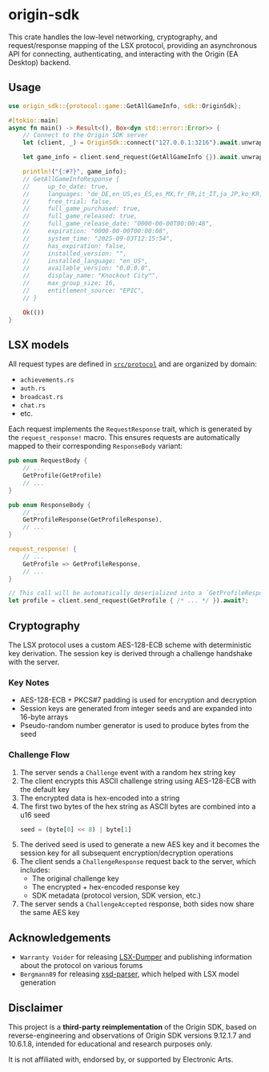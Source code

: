 # origin-sdk
This crate handles the low-level networking, cryptography, and request/response mapping of the LSX protocol, providing an asynchronous API for connecting, authenticating, and interacting with the Origin (EA Desktop) backend.

## Usage
```rs
use origin_sdk::{protocol::game::GetAllGameInfo, sdk::OriginSdk};

#[tokio::main]
async fn main() -> Result<(), Box<dyn std::error::Error>> {
    // Connect to the Origin SDK server
    let (client, _) = OriginSdk::connect("127.0.0.1:3216").await.unwrap();

    let game_info = client.send_request(GetAllGameInfo {}).await.unwrap();

    println!("{:#?}", game_info);
    // GetAllGameInfoResponse {
    //     up_to_date: true,
    //     languages: "de_DE,en_US,es_ES,es_MX,fr_FR,it_IT,ja_JP,ko_KR,pl_PL,pt_BR,ru_RU,zh_CN,zh_TW",
    //     free_trial: false,
    //     full_game_purchased: true,
    //     full_game_released: true,
    //     full_game_release_date: "0000-00-00T00:00:48",
    //     expiration: "0000-00-00T00:00:08",
    //     system_time: "2025-09-03T12:15:54",
    //     has_expiration: false,
    //     installed_version: "",
    //     installed_language: "en_US",
    //     available_version: "0.0.0.0",
    //     display_name: "Knockout City™",
    //     max_group_size: 16,
    //     entitlement_source: "EPIC",
    // }

    Ok(())
}
```

## LSX models
All request types are defined in [`src/protocol`](src/protocol/) and are organized by domain:
- `achievements.rs`
- `auth.rs`
- `broadcast.rs`
- `chat.rs`
- etc.

Each request implements the `RequestResponse` trait, which is generated by the `request_response!` macro.
This ensures requests are automatically mapped to their corresponding `ResponseBody` variant:

```rs
pub enum RequestBody {
    // ...
    GetProfile(GetProfile)
    // ...
}

pub enum ResponseBody {
    // ...
    GetProfileResponse(GetProfileResponse),
    // ...
}

request_response! {
    // ...
    GetProfile => GetProfileResponse,
    // ...
}
```

```rs
// This call will be automatically deserialized into a `GetProfileResponse`
let profile = client.send_request(GetProfile { /* ... */ }).await?;
```

## Cryptography
The LSX protocol uses a custom AES-128-ECB scheme with deterministic key derivation.
The session key is derived through a challenge handshake with the server.

### Key Notes
- AES-128-ECB + PKCS#7 padding is used for encryption and decryption
- Session keys are generated from integer seeds and are expanded into 16-byte arrays
- Pseudo-random number generator is used to produce bytes from the seed

### Challenge Flow
1. The server sends a `Challenge` event with a random hex string key
2. The client encrypts this ASCII challenge string using AES-128-ECB with the default key
3. The encrypted data is hex-encoded into a string
4. The first two bytes of the hex string as ASCII bytes are combined into a u16 seed
    ```js
    seed = (byte[0] << 8) | byte[1]
    ```
5. The derived seed is used to generate a new AES key and it becomes the session key for all subsequent encryption/decryption operations
6. The client sends a `ChallengeResponse` request back to the server, which includes:
    - The original challenge key
    - The encrypted + hex-encoded response key
    - SDK metadata (protocol version, SDK version, etc.)
7. The server sends a `ChallengeAccepted` response, both sides now share the same AES key

## Acknowledgements
- `Warranty Voider` for releasing [LSX-Dumper](https://github.com/zeroKilo/LSX-Dumper) and publishing information about the protocol on various forums
- `Bergmann89` for releasing [xsd-parser](https://github.com/Bergmann89/xsd-parser), which helped with LSX model generation

## Disclaimer
This project is a **third-party reimplementation** of the Origin SDK, based on reverse-engineering and observations of Origin SDK versions 9.12.1.7 and 10.6.1.8, intended for educational and research purposes only.

It is not affiliated with, endorsed by, or supported by Electronic Arts.